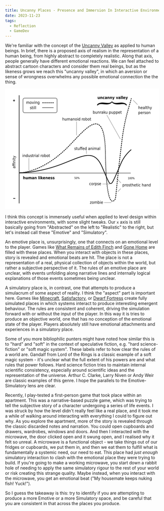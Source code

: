 ```yaml
---
title: Uncanny Places - Presence and Immersion In Interactive Environments
date: 2023-11-23
tags:
  - Reflection
  - GameDev
---
```


We're familiar with the concept of the [Uncanny Valley](https://en.wikipedia.org/wiki/Uncanny_valley) as applied to human beings. In brief, there is a proposed axis of realism in the representation of a human being, from highly abstract to completely realistic. Along that axis, people generally have different emotional reactions. We can feel attached to abstract cartoon characters and consider them real beings, but as the likeness grows we reach this "uncanny valley", in which an aversion or sense of wrongness overwhelms any possible emotional connection the the thing. 

![A diagram of the uncanny valley. The `x` axis represents closeness to a real human being, with the `y` axis representing the emotional reaction.](Mori_Uncanny_Valley.svg.png)

I think this concept is immensely useful when applied to level design within interactive environments, with some slight tweaks. Our `x` axis is still basically going from "Abstracted" on the left to "Realistic" to the right, but let's instead call these "Emotive" and "Simulatory".

An emotive place is, unsurprisingly, one that connects on an emotional level to the player. Games like [What Remains of Edith Finch](https://en.wikipedia.org/wiki/What_Remains_of_Edith_Finch) and [Gone Home](https://en.wikipedia.org/wiki/Gone_Home) are filled with these places. When you interact with objects in these places, story is revealed and emotional beats are hit. The place is not a representation of a real, physical collection of objects within the world, but rather a subjective perspective of it. The rules of an emotive place are unclear, with events unfolding along narrative lines and internally logical explanations of those events sometimes being unclear.

A simulatory place is, in contrast, one that attempts to produce a simulacrum of some aspect of reality. I think the "aspect" part is important here. Games like [Minecraft](https://en.wikipedia.org/wiki/Minecraft), [Satisfactory](https://en.wikipedia.org/wiki/Satisfactory), or [Dwarf Fortress](https://en.wikipedia.org/wiki/Dwarf_Fortress) create fully simulated places in which systems interact to produce interesting emergent behaviour. The rules are consistent and coherent, driving the simulation forward with or without the input of the player. In this way it is tries to produce an objective world, one that has no conception of the emotional state of the player. Players absolutely still have emotional attachments and experiences in a simulatory place.

Some of you more bibliophilic punters might have noted how similar this is to "hard" and "soft" in the context of speculative fiction, e.g. "hard science-fiction" or "soft magic system". These labels refer to how clear the rules of a world are. Gandalf from Lord of the Rings is a classic example of a soft magic system - it's unclear what the full extent of his powers are and what rules that power follows. Hard science fiction tries to maintain internal scientific consistency, especially around scientific ideas and the representation of the universe. Arthur C. Clarke, Larry Niven or Andy Weir are classic examples of this genre. I hope the parallels to the Emotive-Simulatory lens are clear.

Recently, I play-tested a first-person game that took place within an apartment. This was a narrative-based puzzle game, which was trying to tell the subjective story of a character undergoing a series of life events. I was struck by how the level didn't really feel like a real place, and it took me a while of walking around interacting with everything I could to figure out why. As you explore the apartment, more of the story is revealed through the classic discarded notes and narration. You could open cupboards and drawers, wardrobes, windows and doors. And then I interacted with the microwave, the door clicked open and it swung open, and I realised why it felt so unreal. A microwave is a functional object - we take things out of our fridges or cupboards, we put them in, and then we eat them to fulfill what is fundamentally a systemic need, our need to eat. This place had _just enough_ simulatory interaction to clash with the emotional place they were trying to build. If you're going to make a working microwave, you start down a rabbit hole of needing to apply the same simulatory rigour to the rest of your world or risk creating this strange quality. Maybe instead, when you interact with the microwave, you get an emotional beat ("My housemate keeps nuking fish! Yuck!").

So I guess the takeaway is this: try to identify if you are attempting to produce a more Emotive or a more Simulatory space, and be careful that you are consistent in that across the places you produce. 